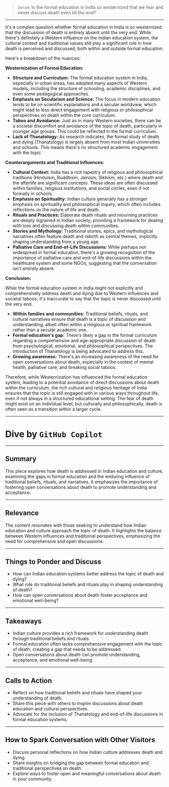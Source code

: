<!--engage: SITE //engage-->
<!--//meta
Custom Title: Indian Education on Death
Enhances: [9--indian-education-on-death.md]
About: A reflective exploration of how death is addressed in Indian education and culture, highlighting the gaps in formal education and the enduring influence of traditional beliefs, rituals, and narratives. It emphasizes the need for open conversations about death to foster understanding and acceptance.
Description: A discussion on the role of Indian education and culture in addressing death, exploring the balance between Western influences and traditional perspectives.
Primary Keyword: death education
Related Keywords: Indian culture, rituals, spirituality, Thanatology, end-of-life discussions
Long-Tail Keywords: addressing death in Indian education and culture, bridging the gap in death education through traditional beliefs, fostering open conversations about death and dying
Date: May 10, 2025
Author: `GitHub Copilot`
//meta-->

> `Imran`: Is the formal education in India so westernized that we fear and never discuss death even till the end?

---

It's a complex question whether formal education in India is so westernized that the discussion of death is entirely absent until the very end. While there's definitely a Western influence on the Indian education system, the cultural context and traditional values still play a significant role in how death is perceived and discussed, both within and outside formal education.

Here's a breakdown of the nuances:

**Westernization of Formal Education:**

* **Structure and Curriculum:** The formal education system in India, especially in urban areas, has adopted many aspects of Western models, including the structure of schooling, academic disciplines, and even some pedagogical approaches.
* **Emphasis on Secularism and Science:** The focus in modern education tends to be on scientific explanations and a secular worldview, which might lead to less direct engagement with religious or philosophical perspectives on death within the core curriculum.
* **Taboo and Avoidance:** Just as in many Western societies, there can be a societal discomfort and avoidance of the topic of death, particularly in younger age groups. This could be reflected in the formal curriculum.
* **Lack of Thanatology:** As research indicates, the formal study of death and dying (Thanatology) is largely absent from most Indian universities and schools. This means there's no structured academic engagement with the topic.

**Counterarguments and Traditional Influences:**

* **Cultural Context:** India has a rich tapestry of religious and philosophical traditions (Hinduism, Buddhism, Jainism, Sikhism, etc.) where death and the afterlife are significant concepts. These ideas are often discussed within families, religious institutions, and social circles, even if not formally in schools.
* **Emphasis on Spirituality:** Indian culture generally has a stronger emphasis on spirituality and philosophical inquiry, which often includes reflections on the nature of life and death.
* **Rituals and Practices:** Elaborate death rituals and mourning practices are deeply ingrained in Indian society, providing a framework for dealing with loss and discussing death within communities.
* **Stories and Mythology:** Traditional stories, epics, and mythological narratives often feature death and rebirth as central themes, implicitly shaping understanding from a young age.
* **Palliative Care and End-of-Life Discussions:** While perhaps not widespread in formal education, there's a growing recognition of the importance of palliative care and end-of-life discussions within the healthcare system and some NGOs, suggesting that the conversation isn't entirely absent.

**Conclusion:**

While the formal education system in India might not explicitly and comprehensively address death and dying due to Western influences and societal taboos, it's inaccurate to say that the topic is never discussed until the very end.

* **Within families and communities:** Traditional beliefs, rituals, and cultural narratives ensure that death is a topic of discussion and understanding, albeit often within a religious or spiritual framework rather than a secular academic one.
* **Formal education's gap:** There's likely a gap in the formal curriculum regarding a comprehensive and age-appropriate discussion of death from psychological, emotional, and philosophical perspectives. The introduction of Thanatology is being advocated to address this.
* **Growing awareness:** There's an increasing awareness of the need for open conversations about death, especially in the context of mental health, palliative care, and breaking social taboos.

Therefore, while Westernization has influenced the formal education system, leading to a potential avoidance of direct discussions about death within the curriculum, the rich cultural and religious heritage of India ensures that the topic is still engaged with in various ways throughout life, even if not always in a structured educational setting. The fear of death might exist on an individual level, but culturally and philosophically, death is often seen as a transition within a larger cycle.

---

# Dive by `GitHub Copilot`

---

## Summary

This piece explores how death is addressed in Indian education and culture, examining the gaps in formal education and the enduring influence of traditional beliefs, rituals, and narratives. It emphasizes the importance of fostering open conversations about death to promote understanding and acceptance.

---

## Relevance

The content resonates with those seeking to understand how Indian education and culture approach the topic of death. It highlights the balance between Western influences and traditional perspectives, emphasizing the need for comprehensive and open discussions.

---

## Things to Ponder and Discuss

- How can Indian education systems better address the topic of death and dying?
- What role do traditional beliefs and rituals play in shaping understanding of death?
- How can open conversations about death foster acceptance and emotional well-being?

---

## Takeaways

- Indian culture provides a rich framework for understanding death through traditional beliefs and rituals.
- Formal education often lacks comprehensive engagement with the topic of death, creating a gap that needs to be addressed.
- Open conversations about death can promote understanding, acceptance, and emotional well-being.

---

## Calls to Action

- Reflect on how traditional beliefs and rituals have shaped your understanding of death.
- Share this piece with others to inspire discussions about death education and cultural perspectives.
- Advocate for the inclusion of Thanatology and end-of-life discussions in formal education systems.

---

## How to Spark Conversation with Other Visitors

- Discuss personal reflections on how Indian culture addresses death and dying.
- Share insights on bridging the gap between formal education and traditional perspectives on death.
- Explore ways to foster open and meaningful conversations about death in your community.